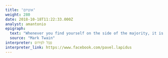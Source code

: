 ```yaml
---
title: 'אוטיזם'
weight: 280
date: 2018-10-18T11:22:33.000Z
analyst: amantonio
epigraph:
  text: "Whenever you find yourself on the side of the majority, it is time to pause and reflect."
  source: "Mark Twain"
interpreter: פבל לפידוס
interpreter_link: https://www.facebook.com/pavel.lapidus
---
```

